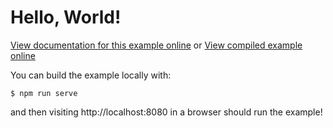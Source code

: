 # Hello, World!

[View documentation for this example online][dox] or [View compiled example
online][compiled]

[compiled]: https://wasm-bindgen.github.io/wasm-bindgen/exbuild/hello_world/
[dox]: https://wasm-bindgen.github.io/wasm-bindgen/examples/hello-world.html

You can build the example locally with:

```
$ npm run serve
```

and then visiting http://localhost:8080 in a browser should run the example!
